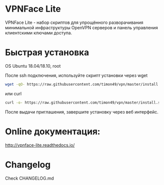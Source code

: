 VPNFace Lite
============

VPNFace Lite - набор скриптов для упрощённого разворачивания минимальной инфраструктуры OpenVPN серверов и панель управления клиентскими ключами доступа.


Быстрая установка
=================

OS Ubuntu 18.04/18.10, root

После ssh подключения, используйте скрипт установки через wget

```sh
wget -qO- https://raw.githubusercontent.com/timon49/vpn/master/install.sh | bash
```

или curl

```sh
curl -o- https://raw.githubusercontent.com/timon49/vpn/master/install.sh | bash
```

После выдачи приглашения, завершите установку через веб интерфейс.


Online документация:
====================

http://vpnface-lite.readthedocs.io/


Changelog
=========

Check CHANGELOG.md
